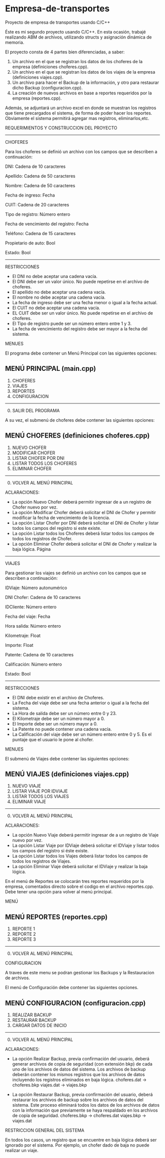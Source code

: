 # Empresa-de-transportes
Proyecto de empresa de transportes usando C/C++

Éste es mi segundo proyecto usando C/C++. En esta ocasión, trabajé realizando ABM de archivos, utilizando structs y asignación dinámica de memoria.

El proyecto consta de 4 partes bien diferenciadas, a saber:

1) Un archivo en el que se registran los datos de los choferes de la empresa (definiciones choferes.cpp).
2) Un archivo en el que se registran los datos de los viajes de la empresa (definiciones viajes.cpp).
3) Un archivo para hacer el Backup de la información, y otro para restaurar dicho Backup (configuracion.cpp).
4) La creación de nuevos archivos en base a reportes requeridos por la empresa (reportes.cpp).

Además, se adjuntará un archivo excel en donde se muestran los registros que tiene precargados el sistema, de forma de poder hacer los reportes.
Obviamente el sistema permitirá agregar mas registros, eliminarlos,etc.

REQUERIMIENTOS Y CONSTRUCCION DEL PROYECTO

-----------------------------------------------------------------------------------------------
CHOFERES

Para los choferes se definió un archivo con los campos que se describen a continuación:

DNI: 
Cadena de 10 caracteres

Apellido: 
Cadena de 50 caracteres

Nombre: 
Cadena de 50 caracteres

Fecha de ingreso:
Fecha

CUIT:
Cadena de 20 caracteres

Tipo de registro:
Número entero

Fecha de vencimiento del registro:
Fecha

Teléfono:
Cadena de 15 caracteres

Propietario de auto:
Bool

Estado:
Bool


-----------------------------------------------------------------------------------------------

RESTRICCIONES

- El DNI no debe aceptar una cadena vacía.
- El DNI debe ser un valor único. No puede repetirse en el archivo de choferes.
- El apellido no debe aceptar una cadena vacía.
- El nombre no debe aceptar una cadena vacía.
- La fecha de ingreso debe ser una fecha menor o igual a la fecha actual.
- El CUIT no debe aceptar una cadena vacía.
- EL CUIT debe ser un valor único. No puede repetirse en el archivo de choferes.
- El Tipo de registro puede ser un número entero entre 1 y 3.
- La fecha de vencimiento del registro debe ser mayor a la fecha del sistema.


MENUES

El programa debe contener un Menú Principal con las siguientes opciones:

MENÚ PRINCIPAL (main.cpp)
--------------
1) CHOFERES
2) VIAJES
3) REPORTES
4) CONFIGURACION
----------------------
0) SALIR DEL PROGRAMA


A su vez, el submenú de choferes debe contener las siguientes opciones:

MENÚ CHOFERES  (definiciones choferes.cpp)
------------------
1) NUEVO CHOFER
2) MODIFICAR CHOFER
3) LISTAR CHOFER POR DNI
4) LISTAR TODOS LOS CHOFERES
5) ELIMINAR CHOFER
--------------------------------
0) VOLVER AL MENÚ PRINCIPAL


ACLARACIONES:

- La opción Nuevo Chofer deberá permitir ingresar de a un registro de Chofer nuevo por vez.
- La opción Modificar Chofer deberá solicitar el DNI de Chofer y permitir modificar la fecha
de vencimiento de la licencia.
- La opción Listar Chofer por DNI deberá solicitar el DNI de Chofer y listar todos los campos
del registro si este existe.
- La opción Listar todos los Choferes deberá listar todos los campos de todos los registros
de Chofer.
- La opción Eliminar Chofer deberá solicitar el DNI de Chofer y realizar la baja lógica.
Página



-----------------------------------------------------------------------------------------------
VIAJES

Para gestionar los viajes se definió un archivo con los campos que se describen a continuación:


IDViaje:
Número autonumérico

DNI Chofer:
Cadena de 10 caracteres

IDCliente:
Número entero

Fecha del viaje:
Fecha

Hora salida:
Número entero

Kilometraje:
Float

Importe:
Float

Patente:
Cadena de 10 caracteres

Calificación:
Número entero

Estado:
Bool

-----------------------------------------------------------------------------------------------

RESTRICCIONES

- El DNI debe existir en el archivo de Choferes.
- La Fecha del viaje debe ser una fecha anterior o igual a la fecha del sistema.
- La Hora de salida debe ser un número entre 0 y 23.
- El Kilometraje debe ser un número mayor a 0.
- El Importe debe ser un número mayor a 0.
- La Patente no puede contener una cadena vacía.
- La Calificación del viaje debe ser un número entero entre 0 y 5. Es el puntaje que el usuario
le pone al chofer.


MENUES

El submenú de Viajes debe contener las siguientes opciones:

MENÚ VIAJES   (definiciones viajes.cpp)
------------------
1) NUEVO VIAJE
2) LISTAR VIAJE POR IDVIAJE
3) LISTAR TODOS LOS VIAJES
4) ELIMINAR VIAJE
--------------------------------
0) VOLVER AL MENÚ PRINCIPAL


ACLARACIONES:

- La opción Nuevo Viaje deberá permitir ingresar de a un registro de Viaje nuevo por vez.
- La opción Listar Viaje por IDViaje deberá solicitar el IDViaje y listar todos los campos del
registro si éste existe.
- La opción Listar todos los Viajes deberá listar todos los campos de todos los registros de
Viajes.
- La opción Eliminar Viaje deberá solicitar el IDViaje y realizar la baja lógica.

En el menú de Reportes se colocarán tres reportes requeridos por la empresa, comentados directo sobre el codigo en el archivo reportes.cpp. Debe tener una opción
para volver al menú principal.

MENÚ

MENÚ REPORTES   (reportes.cpp)
------------------
1) REPORTE 1
2) REPORTE 2
3) REPORTE 3
--------------------------------
0) VOLVER AL MENÚ PRINCIPAL


CONFIGURACION

A traves de este menu se podran gestionar los Backups y la Restauracion de archivos.

El menú de Configuración debe contener las siguientes opciones.

MENÚ CONFIGURACION    (configuracion.cpp)
------------------
1) REALIZAR BACKUP
2) RESTAURAR BACKUP
3) CARGAR DATOS DE INICIO
--------------------------------
0) VOLVER AL MENÚ PRINCIPAL


ACLARACIONES:

- La opción Realizar Backup, previa confirmación del usuario, deberá generar archivos de
copia de seguridad (con extensión bkp) de cada uno de los archivos de datos del sistema.
Los archivos de backup deberán contener los mismos registros que los archivos de datos
incluyendo los registros eliminados en baja lógica.
choferes.dat → choferes.bkp
viajes.dat → viajes.bkp

- La opción Restaurar Backup, previa confirmación del usuario, deberá restaurar los archivos
de backup sobre los archivos de datos del sistema. Este proceso eliminará todos los datos
de los archivos de datos con la información que previamente se haya respaldado en los
archivos de copia de seguridad.
choferes.bkp → choferes.dat
viajes.bkp → viajes.dat


RESTRICCION GENERAL DEL SISTEMA

En todos los casos, un registro que se encuentre en baja lógica deberá ser ignorado por el sistema.
Por ejemplo, un chofer dado de baja no puede realizar un viaje.


